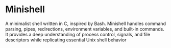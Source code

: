 # Minishell
A minimalist shell written in C, inspired by Bash. Minishell handles command parsing, pipes, redirections, environment variables, and built-in commands. It provides a deep understanding of process control, signals, and file descriptors while replicating essential Unix shell behavior
